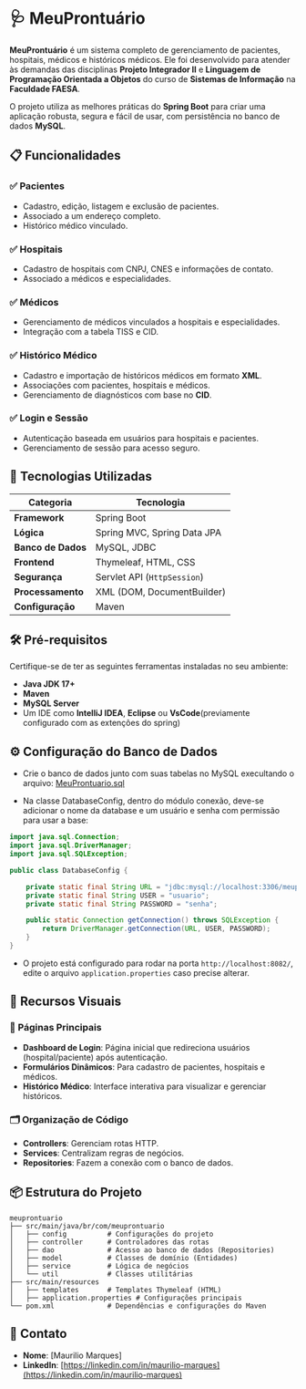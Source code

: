 # 🩺 MeuProntuário

**MeuProntuário** é um sistema completo de gerenciamento de pacientes, hospitais, médicos e históricos médicos. Ele foi desenvolvido para atender às demandas das disciplinas **Projeto Integrador II** e **Linguagem de Programação Orientada a Objetos** do curso de **Sistemas de Informação** na **Faculdade FAESA**.

O projeto utiliza as melhores práticas do **Spring Boot** para criar uma aplicação robusta, segura e fácil de usar, com persistência no banco de dados **MySQL**.


## 📋 Funcionalidades

### ✅ Pacientes
- Cadastro, edição, listagem e exclusão de pacientes.
- Associado a um endereço completo.
- Histórico médico vinculado.

### ✅ Hospitais
- Cadastro de hospitais com CNPJ, CNES e informações de contato.
- Associado a médicos e especialidades.

### ✅ Médicos
- Gerenciamento de médicos vinculados a hospitais e especialidades.
- Integração com a tabela TISS e CID.

### ✅ Histórico Médico
- Cadastro e importação de históricos médicos em formato **XML**.
- Associações com pacientes, hospitais e médicos.
- Gerenciamento de diagnósticos com base no **CID**.

### ✅ Login e Sessão
- Autenticação baseada em usuários para hospitais e pacientes.
- Gerenciamento de sessão para acesso seguro.


## 🚀 Tecnologias Utilizadas

| Categoria         | Tecnologia                      |
|-------------------|----------------------------------|
| **Framework**     | Spring Boot                     |
| **Lógica**        | Spring MVC, Spring Data JPA     |
| **Banco de Dados**| MySQL, JDBC                     |
| **Frontend**      | Thymeleaf, HTML, CSS            |
| **Segurança**     | Servlet API (`HttpSession`)     |
| **Processamento** | XML (DOM, DocumentBuilder)      |
| **Configuração**  | Maven                           |



## 🛠️ Pré-requisitos

Certifique-se de ter as seguintes ferramentas instaladas no seu ambiente:

- **Java JDK 17+**
- **Maven**
- **MySQL Server**
- Um IDE como **IntelliJ IDEA**, **Eclipse** ou **VsCode**(previamente configurado com as extenções do spring)


## ⚙️ Configuração do Banco de Dados

- Crie o banco de dados junto com suas tabelas no MySQL execultando o arquivo:
[MeuProntuario.sql](src/main/resources/static/sql/MeuProntuario.sql)

- Na classe DatabaseConfig, dentro do módulo conexão, deve-se adicionar o nome da database e um usuário e senha com permissão para usar a base:

```java
import java.sql.Connection;
import java.sql.DriverManager;
import java.sql.SQLException;

public class DatabaseConfig {

    private static final String URL = "jdbc:mysql://localhost:3306/meuprontuario";
    private static final String USER = "usuario";
    private static final String PASSWORD = "senha";

    public static Connection getConnection() throws SQLException {
        return DriverManager.getConnection(URL, USER, PASSWORD);
    }
}
```

- O projeto está configurado para rodar na porta `http://localhost:8082/`, edite o arquivo `application.properties` caso precise alterar.

## 🌟 Recursos Visuais

### 📄 Páginas Principais
- **Dashboard de Login**: Página inicial que redireciona usuários (hospital/paciente) após autenticação.
- **Formulários Dinâmicos**: Para cadastro de pacientes, hospitais e médicos.
- **Histórico Médico**: Interface interativa para visualizar e gerenciar históricos.

### 🗂️ Organização de Código
- **Controllers**: Gerenciam rotas HTTP.
- **Services**: Centralizam regras de negócios.
- **Repositories**: Fazem a conexão com o banco de dados.

## 📦 Estrutura do Projeto

```plaintext
meuprontuario
├── src/main/java/br/com/meuprontuario
│   ├── config          # Configurações do projeto
│   ├── controller      # Controladores das rotas
│   ├── dao             # Acesso ao banco de dados (Repositories)
│   ├── model           # Classes de domínio (Entidades)
│   ├── service         # Lógica de negócios
│   └── util            # Classes utilitárias
├── src/main/resources
│   ├── templates       # Templates Thymeleaf (HTML)
│   ├── application.properties # Configurações principais
└── pom.xml             # Dependências e configurações do Maven
```

## 📧 Contato

- **Nome**: [Maurilio Marques]
- **LinkedIn**: [https://linkedin.com/in/maurilio-marques](https://linkedin.com/in/maurilio-marques)




